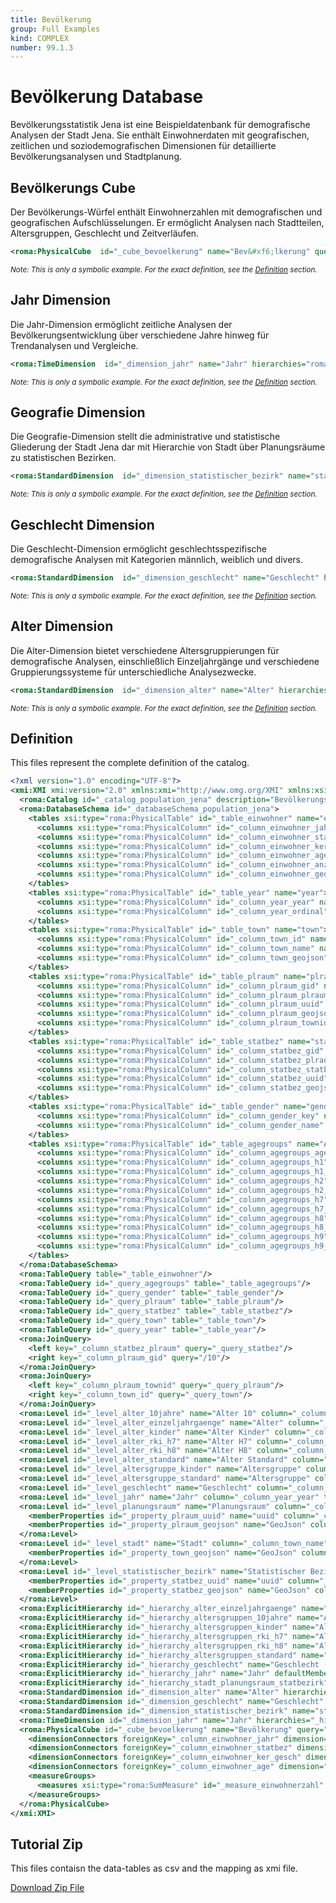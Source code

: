 ```yaml
---
title: Bevölkerung
group: Full Examples
kind: COMPLEX
number: 99.1.3
---
```

# Bevölkerung Database

Bevölkerungsstatistik Jena ist eine Beispieldatenbank für demografische Analysen der Stadt Jena.
Sie enthält Einwohnerdaten mit geografischen, zeitlichen und soziodemografischen Dimensionen
für detaillierte Bevölkerungsanalysen und Stadtplanung.


## Bevölkerungs Cube

Der Bevölkerungs-Würfel enthält Einwohnerzahlen mit demografischen und geografischen Aufschlüsselungen.
Er ermöglicht Analysen nach Stadtteilen, Altersgruppen, Geschlecht und Zeitverläufen.


```xml
<roma:PhysicalCube  id="_cube_bevoelkerung" name="Bev&#xf6;lkerung" query="/2"/>

```
*<small>Note: This is only a symbolic example. For the exact definition, see the [Definition](#definition) section.</small>*
## Jahr Dimension

Die Jahr-Dimension ermöglicht zeitliche Analysen der Bevölkerungsentwicklung
über verschiedene Jahre hinweg für Trendanalysen und Vergleiche.


```xml
<roma:TimeDimension  id="_dimension_jahr" name="Jahr" hierarchies="roma:ExplicitHierarchy _hierarchy_jahr"/>

```
*<small>Note: This is only a symbolic example. For the exact definition, see the [Definition](#definition) section.</small>*
## Geografie Dimension

Die Geografie-Dimension stellt die administrative und statistische Gliederung
der Stadt Jena dar mit Hierarchie von Stadt über Planungsräume zu statistischen Bezirken.


```xml
<roma:StandardDimension  id="_dimension_statistischer_bezirk" name="statistischer Bezirk" hierarchies="roma:ExplicitHierarchy _hierarchy_stadt_planungsraum_statbezirk"/>

```
*<small>Note: This is only a symbolic example. For the exact definition, see the [Definition](#definition) section.</small>*
## Geschlecht Dimension

Die Geschlecht-Dimension ermöglicht geschlechtsspezifische demografische Analysen
mit Kategorien männlich, weiblich und divers.


```xml
<roma:StandardDimension  id="_dimension_geschlecht" name="Geschlecht" hierarchies="roma:ExplicitHierarchy _hierarchy_geschlecht"/>

```
*<small>Note: This is only a symbolic example. For the exact definition, see the [Definition](#definition) section.</small>*
## Alter Dimension

Die Alter-Dimension bietet verschiedene Altersgruppierungen für demografische Analysen,
einschließlich Einzeljahrgänge und verschiedene Gruppierungssysteme für unterschiedliche Analysezwecke.


```xml
<roma:StandardDimension  id="_dimension_alter" name="Alter" hierarchies="roma:ExplicitHierarchy _hierarchy_alter_einzeljahrgaenge roma:ExplicitHierarchy _hierarchy_altersgruppen_standard roma:ExplicitHierarchy _hierarchy_altersgruppen_kinder roma:ExplicitHierarchy _hierarchy_altersgruppen_rki_h7 roma:ExplicitHierarchy _hierarchy_altersgruppen_rki_h8 roma:ExplicitHierarchy _hierarchy_altersgruppen_10jahre"/>

```
*<small>Note: This is only a symbolic example. For the exact definition, see the [Definition](#definition) section.</small>*

## Definition

This files represent the complete definition of the catalog.

```xml
<?xml version="1.0" encoding="UTF-8"?>
<xmi:XMI xmi:version="2.0" xmlns:xmi="http://www.omg.org/XMI" xmlns:xsi="http://www.w3.org/2001/XMLSchema-instance" xmlns:roma="https://www.daanse.org/spec/org.eclipse.daanse.rolap.mapping">
  <roma:Catalog id="_catalog_population_jena" description="Bevölkerungsstatistik Jena - EMF Version" name="Bevölkerung" cubes="_cube_bevoelkerung" dbschemas="_databaseSchema_population_jena"/>
  <roma:DatabaseSchema id="_databaseSchema_population_jena">
    <tables xsi:type="roma:PhysicalTable" id="_table_einwohner" name="einwohner">
      <columns xsi:type="roma:PhysicalColumn" id="_column_einwohner_jahr" name="JAHR" type="Integer"/>
      <columns xsi:type="roma:PhysicalColumn" id="_column_einwohner_statbez" name="STATBEZ" type="Integer"/>
      <columns xsi:type="roma:PhysicalColumn" id="_column_einwohner_ker_gesch" name="KER_GESCH"/>
      <columns xsi:type="roma:PhysicalColumn" id="_column_einwohner_age" name="AGE" type="Integer"/>
      <columns xsi:type="roma:PhysicalColumn" id="_column_einwohner_anzahl" name="Anzahl" type="Integer"/>
      <columns xsi:type="roma:PhysicalColumn" id="_column_einwohner_geojson" name="GEOJSON"/>
    </tables>
    <tables xsi:type="roma:PhysicalTable" id="_table_year" name="year">
      <columns xsi:type="roma:PhysicalColumn" id="_column_year_year" name="year" type="Integer"/>
      <columns xsi:type="roma:PhysicalColumn" id="_column_year_ordinal" name="ordinal" type="Integer"/>
    </tables>
    <tables xsi:type="roma:PhysicalTable" id="_table_town" name="town">
      <columns xsi:type="roma:PhysicalColumn" id="_column_town_id" name="id" type="Integer"/>
      <columns xsi:type="roma:PhysicalColumn" id="_column_town_name" name="name"/>
      <columns xsi:type="roma:PhysicalColumn" id="_column_town_geojson" name="geojson"/>
    </tables>
    <tables xsi:type="roma:PhysicalTable" id="_table_plraum" name="plraum">
      <columns xsi:type="roma:PhysicalColumn" id="_column_plraum_gid" name="gid" type="Integer"/>
      <columns xsi:type="roma:PhysicalColumn" id="_column_plraum_plraum" name="plraum"/>
      <columns xsi:type="roma:PhysicalColumn" id="_column_plraum_uuid" name="uuid"/>
      <columns xsi:type="roma:PhysicalColumn" id="_column_plraum_geojson" name="geojson"/>
      <columns xsi:type="roma:PhysicalColumn" id="_column_plraum_townid" name="townid" type="Integer"/>
    </tables>
    <tables xsi:type="roma:PhysicalTable" id="_table_statbez" name="statbez">
      <columns xsi:type="roma:PhysicalColumn" id="_column_statbez_gid" name="gid" type="Integer"/>
      <columns xsi:type="roma:PhysicalColumn" id="_column_statbez_plraum" name="plraum" type="Integer"/>
      <columns xsi:type="roma:PhysicalColumn" id="_column_statbez_statbez_name" name="statbez_name"/>
      <columns xsi:type="roma:PhysicalColumn" id="_column_statbez_uuid" name="uuid"/>
      <columns xsi:type="roma:PhysicalColumn" id="_column_statbez_geojson" name="geojson"/>
    </tables>
    <tables xsi:type="roma:PhysicalTable" id="_table_gender" name="gender">
      <columns xsi:type="roma:PhysicalColumn" id="_column_gender_key" name="key"/>
      <columns xsi:type="roma:PhysicalColumn" id="_column_gender_name" name="name"/>
    </tables>
    <tables xsi:type="roma:PhysicalTable" id="_table_agegroups" name="AgeGroups">
      <columns xsi:type="roma:PhysicalColumn" id="_column_agegroups_age" name="Age" type="Integer"/>
      <columns xsi:type="roma:PhysicalColumn" id="_column_agegroups_h1" name="H1"/>
      <columns xsi:type="roma:PhysicalColumn" id="_column_agegroups_h1_order" name="H1_Order" type="Integer"/>
      <columns xsi:type="roma:PhysicalColumn" id="_column_agegroups_h2" name="H2"/>
      <columns xsi:type="roma:PhysicalColumn" id="_column_agegroups_h2_order" name="H2_Order" type="Integer"/>
      <columns xsi:type="roma:PhysicalColumn" id="_column_agegroups_h7" name="H7"/>
      <columns xsi:type="roma:PhysicalColumn" id="_column_agegroups_h7_order" name="H7_Order" type="Integer"/>
      <columns xsi:type="roma:PhysicalColumn" id="_column_agegroups_h8" name="H8"/>
      <columns xsi:type="roma:PhysicalColumn" id="_column_agegroups_h8_order" name="H8_Order" type="Integer"/>
      <columns xsi:type="roma:PhysicalColumn" id="_column_agegroups_h9" name="H9"/>
      <columns xsi:type="roma:PhysicalColumn" id="_column_agegroups_h9_order" name="H9_Order" type="Integer"/>
    </tables>
  </roma:DatabaseSchema>
  <roma:TableQuery table="_table_einwohner"/>
  <roma:TableQuery id="_query_agegroups" table="_table_agegroups"/>
  <roma:TableQuery id="_query_gender" table="_table_gender"/>
  <roma:TableQuery id="_query_plraum" table="_table_plraum"/>
  <roma:TableQuery id="_query_statbez" table="_table_statbez"/>
  <roma:TableQuery id="_query_town" table="_table_town"/>
  <roma:TableQuery id="_query_year" table="_table_year"/>
  <roma:JoinQuery>
    <left key="_column_statbez_plraum" query="_query_statbez"/>
    <right key="_column_plraum_gid" query="/10"/>
  </roma:JoinQuery>
  <roma:JoinQuery>
    <left key="_column_plraum_townid" query="_query_plraum"/>
    <right key="_column_town_id" query="_query_town"/>
  </roma:JoinQuery>
  <roma:Level id="_level_alter_10jahre" name="Alter 10" column="_column_agegroups_age"/>
  <roma:Level id="_level_alter_einzeljahrgaenge" name="Alter" column="_column_agegroups_age"/>
  <roma:Level id="_level_alter_kinder" name="Alter Kinder" column="_column_agegroups_age"/>
  <roma:Level id="_level_alter_rki_h7" name="Alter H7" column="_column_agegroups_age"/>
  <roma:Level id="_level_alter_rki_h8" name="Alter H8" column="_column_agegroups_age"/>
  <roma:Level id="_level_alter_standard" name="Alter Standard" column="_column_agegroups_age"/>
  <roma:Level id="_level_altersgruppe_kinder" name="Altersgruppe" column="_column_agegroups_h2" ordinalColumn="_column_agegroups_h2_order"/>
  <roma:Level id="_level_altersgruppe_standard" name="Altersgruppe" column="_column_agegroups_h1" ordinalColumn="_column_agegroups_h1_order"/>
  <roma:Level id="_level_geschlecht" name="Geschlecht" column="_column_gender_key" nameColumn="_column_gender_name"/>
  <roma:Level id="_level_jahr" name="Jahr" column="_column_year_year" type="TimeYears" ordinalColumn="_column_year_ordinal"/>
  <roma:Level id="_level_planungsraum" name="Planungsraum" column="_column_plraum_gid" nameColumn="_column_plraum_plraum" columnType="Integer">
    <memberProperties id="_property_plraum_uuid" name="uuid" column="_column_plraum_uuid"/>
    <memberProperties id="_property_plraum_geojson" name="GeoJson" column="_column_plraum_geojson"/>
  </roma:Level>
  <roma:Level id="_level_stadt" name="Stadt" column="_column_town_name">
    <memberProperties id="_property_town_geojson" name="GeoJson" column="_column_town_geojson"/>
  </roma:Level>
  <roma:Level id="_level_statistischer_bezirk" name="Statistischer Bezirk" column="_column_statbez_gid" nameColumn="_column_statbez_statbez_name" columnType="Integer">
    <memberProperties id="_property_statbez_uuid" name="uuid" column="_column_statbez_uuid"/>
    <memberProperties id="_property_statbez_geojson" name="GeoJson" column="_column_statbez_geojson"/>
  </roma:Level>
  <roma:ExplicitHierarchy id="_hierarchy_alter_einzeljahrgaenge" name="Alter (Einzeljahrgänge)" allMemberName="Alle Altersgruppen" primaryKey="_column_agegroups_age" query="_query_agegroups" levels="_level_alter_einzeljahrgaenge"/>
  <roma:ExplicitHierarchy id="_hierarchy_altersgruppen_10jahre" name="Altersgruppen (10-Jahres-Gruppen)" allMemberName="Alle Altersgruppen" primaryKey="_column_agegroups_age" query="_query_agegroups" levels="_level_alter_10jahre"/>
  <roma:ExplicitHierarchy id="_hierarchy_altersgruppen_kinder" name="Altersgruppen (Kinder)" allMemberName="Alle Altersgruppen" primaryKey="_column_agegroups_age" query="_query_agegroups" levels="_level_altersgruppe_kinder _level_alter_kinder"/>
  <roma:ExplicitHierarchy id="_hierarchy_altersgruppen_rki_h7" name="Altersgruppen (Systematik RKI H7)" allMemberName="Alle Altersgruppen" primaryKey="_column_agegroups_age" query="_query_agegroups" levels="_level_alter_rki_h7"/>
  <roma:ExplicitHierarchy id="_hierarchy_altersgruppen_rki_h8" name="Altersgruppen (Systematik RKI H8)" allMemberName="Alle Altersgruppen" primaryKey="_column_agegroups_age" query="_query_agegroups" levels="_level_alter_rki_h8"/>
  <roma:ExplicitHierarchy id="_hierarchy_altersgruppen_standard" name="Altersgruppen (Standard)" allMemberName="Alle Altersgruppen" primaryKey="_column_agegroups_age" query="_query_agegroups" levels="_level_altersgruppe_standard _level_alter_standard"/>
  <roma:ExplicitHierarchy id="_hierarchy_geschlecht" name="Geschlecht (m/w/d)" allMemberName="Alle Geschlechter" primaryKey="_column_gender_key" query="_query_gender" levels="_level_geschlecht"/>
  <roma:ExplicitHierarchy id="_hierarchy_jahr" name="Jahr" defaultMember="2023" hasAll="false" primaryKey="_column_year_year" query="_query_year" levels="_level_jahr"/>
  <roma:ExplicitHierarchy id="_hierarchy_stadt_planungsraum_statbezirk" name="Stadt - Planungsraum - statistischer Bezirk" allMemberName="Alle Gebiete" primaryKey="_column_statbez_gid" query="/9" levels="_level_stadt _level_planungsraum _level_statistischer_bezirk"/>
  <roma:StandardDimension id="_dimension_alter" name="Alter" hierarchies="_hierarchy_alter_einzeljahrgaenge _hierarchy_altersgruppen_standard _hierarchy_altersgruppen_kinder _hierarchy_altersgruppen_rki_h7 _hierarchy_altersgruppen_rki_h8 _hierarchy_altersgruppen_10jahre"/>
  <roma:StandardDimension id="_dimension_geschlecht" name="Geschlecht" hierarchies="_hierarchy_geschlecht"/>
  <roma:StandardDimension id="_dimension_statistischer_bezirk" name="statistischer Bezirk" hierarchies="_hierarchy_stadt_planungsraum_statbezirk"/>
  <roma:TimeDimension id="_dimension_jahr" name="Jahr" hierarchies="_hierarchy_jahr"/>
  <roma:PhysicalCube id="_cube_bevoelkerung" name="Bevölkerung" query="/2">
    <dimensionConnectors foreignKey="_column_einwohner_jahr" dimension="_dimension_jahr" overrideDimensionName="Jahr" id="_connector_jahr"/>
    <dimensionConnectors foreignKey="_column_einwohner_statbez" dimension="_dimension_statistischer_bezirk" overrideDimensionName="statistischer Bezirk" id="_connector_statistischer_bezirk"/>
    <dimensionConnectors foreignKey="_column_einwohner_ker_gesch" dimension="_dimension_geschlecht" overrideDimensionName="Geschlecht" id="_connector_geschlecht"/>
    <dimensionConnectors foreignKey="_column_einwohner_age" dimension="_dimension_alter" overrideDimensionName="Alter" id="_connector_alter"/>
    <measureGroups>
      <measures xsi:type="roma:SumMeasure" id="_measure_einwohnerzahl" name="Einwohnerzahl" formatString="#,###" column="_column_einwohner_anzahl"/>
    </measureGroups>
  </roma:PhysicalCube>
</xmi:XMI>

```



## Tutorial Zip
This files contaisn the data-tables as csv and the mapping as xmi file.

<a href="./zip/complex.population.jena.zip" download>Download Zip File</a>
